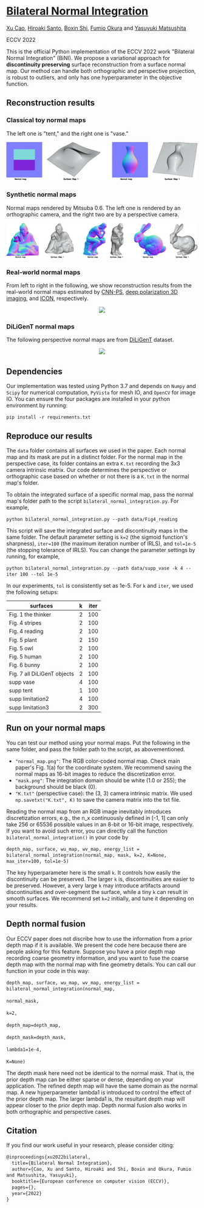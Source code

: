 # [Bilateral Normal Integration](https://drive.google.com/file/d/17eB96Yr40wouCacoLMpQdfXgQ5PEDgkT/view?usp=sharing)

[Xu Cao](https://hoshino042.github.io/homepage/), [Hiroaki Santo](https://sites.google.com/view/hiroaki-santo/), [Boxin Shi](http://alumni.media.mit.edu/~shiboxin/), [Fumio Okura](http://cvl.ist.osaka-u.ac.jp/user/okura/) and [Yasuyuki Matsushita](http://www-infobiz.ist.osaka-u.ac.jp/en/member/matsushita/)

ECCV 2022

This is the official Python implementation of the ECCV 2022 work "Bilateral Normal Integration" (BiNI). 
We propose a variational approach for **discontinuity preserving** surface reconstruction from a surface normal map.
Our method can handle both orthographic and perspective projection, is robust to outliers, and only has one hyperparameter in the objective function.

## Reconstruction results
### Classical toy normal maps
The left one is "tent," and the right one is "vase."
<p align="center">
    <img src='teaser/toy.gif'>
</p>

### Synthetic normal maps
Normal maps rendered by Mitsuba 0.6. The left one is rendered by an orthographic camera, and the right two are by a perspective camera.
<p align="center">
    <img src='teaser/synthetic.gif'>
</p>

### Real-world normal maps
From left to right in the following, we show reconstruction results from the real-world normal maps estimated by [CNN-PS](https://github.com/satoshi-ikehata/CNN-PS-ECCV2018), [deep polarization 3D imaging](https://wp.doc.ic.ac.uk/rgi/project/deep-polarization-3d-imaging/), and [ICON](https://icon.is.tue.mpg.de), respectively.
<p align="center">
    <img src='teaser/real.gif'>
</p>

### DiLiGenT normal maps
The following perspective normal maps are from [DiLiGenT](https://sites.google.com/site/photometricstereodata/single?authuser=0) dataset.
<p align="center">
    <img src='teaser/diligent2.gif'>
</p>

## Dependencies
Our implementation was tested using Python 3.7 and depends on `Numpy` and `Scipy` for numerical computation, `PyVista` for mesh IO, and `OpenCV` for image IO.
You can ensure the four packages are installed in your python environment by running:

 ```
pip install -r requirements.txt
 ```

## Reproduce our results 
The `data` folder contains all surfaces we used in the paper.
Each normal map and its mask are put in a distinct folder.
For the normal map in the perspective case, its folder contains an extra `K.txt` recording the 3x3 camera intrinsic matrix.
Our code determines the perspective or orthographic case based on whether or not there is a `K.txt` in the normal map's folder.

To obtain the integrated surface  of a specific normal map, pass the normal map's folder path to the script `bilateral_normal_integration.py`.
For example, 
```
python bilateral_normal_integration.py --path data/Fig4_reading
```
This script will save the integrated surface and discontinuity maps in the same folder.
The default parameter setting is `k=2` (the sigmoid function's sharpness), `iter=100` (the maximum iteration number of IRLS), 
and `tol=1e-5` (the stopping tolerance of IRLS).
You can change the parameter settings by running, for example, 
```
python bilateral_normal_integration.py --path data/supp_vase -k 4 --iter 100 --tol 1e-5
```
In our experiments, `tol` is consistently set as 1e-5.
For `k` and `iter`, we used the following setups:

| surfaces                    | k   | iter |
|-----------------------------|-----|------|
| Fig. 1 the thinker          | 2   | 100  |
| Fig. 4 stripes              | 2   | 100  |
| Fig. 4 reading              | 2   | 100  |
| Fig. 5 plant                | 2   | 150  |
| Fig. 5 owl                  | 2   | 100  |
| Fig. 5 human                | 2   | 100  |
| Fig. 6 bunny                | 2   | 100  |
| Fig. 7 all DiLiGenT objects | 2   | 100  |
| supp vase                   | 4   | 100  |
| supp tent                   | 1   | 100  |
| supp limitation2            | 4   | 100  |
| supp limitation3            | 2   | 300  |


## Run on your normal maps
You can test our method using your normal maps.
Put the following in the same folder, and pass the folder path to the script, as abovementioned.

- `"normal_map.png"`: The RGB color-coded normal map. Check main paper's Fig. 1(a) for the coordinate system. 
We recommend saving the normal maps as 16-bit images to reduce the discretization error.
- `"mask.png"`: The integration domain should be white (1.0 or 255); the background should be black (0).
- `"K.txt"` (perspective case): the (3, 3) camera intrinsic matrix. We used `np.savetxt("K.txt", K)` to save the camera matrix into the txt file.

Reading the normal map from an RGB image inevitably introduces discretization errors, e.g., 
the n_x continuously defined in [-1, 1] can only take 256 or 65536 possible values in an 8-bit or 16-bit image, respectively.
If you want to avoid such error, you can directly call the function ``bilateral_normal_integration()`` in your code by

```
depth_map, surface, wu_map, wv_map, energy_list = bilateral_normal_integration(normal_map, mask, k=2, K=None, max_iter=100, tol=1e-5)
```
The key hyperparameter here is the small `k`. It controls how easily the discontinuity can be preserved.
The larger `k` is, discontinuities are easier to be preserved.
However, a very large `k` may introduce artifacts around discontinuities and over-segment the surface,
while a tiny `k` can result in smooth surfaces.
We recommend set `k=2` initially, and tune it depending on your results.

## Depth normal fusion
Our ECCV paper does not discribe how to use the information from a prior depth map if it is available.
We present the code here because there are people asking for this feature.
Suppose you have a prior depth map recording coarse geometry information, and you want to fuse the coarse depth map with the normal map with fine geometry details.
You can call our function in your code in this way:
```
depth_map, surface, wu_map, wv_map, energy_list = bilateral_normal_integration(normal_map, 
                                                                               normal_mask, 
                                                                               k=2, 
                                                                               depth_map=depth_map,
                                                                               depth_mask=depth_mask,
                                                                               lambda1=1e-4,
                                                                               K=None)
```
The depth mask here need not be identical to the normal mask. That is, the prior depth map can be either sparse or dense,
depending on your application.
The refined depth map will have the same domain as the normal map.
A new hyperparameter lambda1 is introduced to control the effect of the prior depth map.
The larger lambda1 is, the resultant depth map will appear closer to the prior depth map.
Depth normal fusion also works in both orthographic and perspective cases.

## Citation
If you find our work useful in your research, please consider citing:
```
@inproceedings{xu2022bilateral,
  title={Bilateral Normal Integration},
  author={Cao, Xu and Santo, Hiroaki and Shi, Boxin and Okura, Fumio and Matsushita, Yasuyuki},
  booktitle={European conference on computer vision (ECCV)},
  pages={},
  year={2022}
}
```